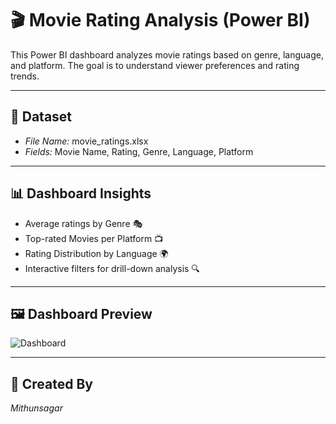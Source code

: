 # 🎬 Movie Rating Analysis (Power BI)

This Power BI dashboard analyzes movie ratings based on genre, language, and platform. The goal is to understand viewer preferences and rating trends.

---

## 📁 Dataset

- *File Name:* movie_ratings.xlsx
- *Fields:* Movie Name, Rating, Genre, Language, Platform

---

## 📊 Dashboard Insights

- Average ratings by Genre 🎭
- Top-rated Movies per Platform 📺
- Rating Distribution by Language 🌍
- Interactive filters for drill-down analysis 🔍

---

## 🖼 Dashboard Preview

![Dashboard](your_screenshot.png)

---

## 👤 Created By

*Mithunsagar*
